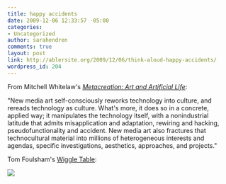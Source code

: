 ```yaml
---
title: happy accidents
date: 2009-12-06 12:33:57 -05:00
categories:
- Uncategorized
author: sarahendren
comments: true
layout: post
link: http://ablersite.org/2009/12/06/think-aloud-happy-accidents/
wordpress_id: 204
---
```


From Mitchell Whitelaw's [_Metacreation: Art and Artificial Life_](http://www.amazon.com/Metacreation-Artificial-Life-Mitchell-Whitelaw/dp/0262731762/ref=sr_1_1?ie=UTF8&s=books&qid=1260120645&sr=8-1):

"New media art self-consciously reworks technology into culture, and rereads technology as culture. What's more, it does so in a concrete, applied way; it manipulates the technology itself, with a nonindustrial latitude that admits misapplication and adaptation, rewiring and hacking, pseudofunctionality and accident. New media art also fractures that technocultural material into millions of heterogeneous interests and agendas, specific investigations, aesthetics, approaches, and projects."

Tom Foulsham's [Wiggle Table](http://www.tomfoulsham.co.uk/wiggletable/video/):

[![](http://ablersite.files.wordpress.com/2009/12/3_12wiggle-table.jpg)](http://ablersite.files.wordpress.com/2009/12/3_12wiggle-table.jpg)
